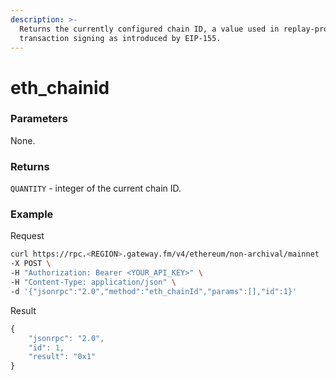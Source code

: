 ```yaml
---
description: >-
  Returns the currently configured chain ID, a value used in replay-protected
  transaction signing as introduced by EIP-155.
---
```


# eth_chainid

### **Parameters**

None.

### **Returns**

`QUANTITY` - integer of the current chain ID.

### **Example**

Request

```bash
curl https://rpc.<REGION>.gateway.fm/v4/ethereum/non-archival/mainnet  \
-X POST \
-H "Authorization: Bearer <YOUR_API_KEY>" \
-H "Content-Type: application/json" \
-d '{"jsonrpc":"2.0","method":"eth_chainId","params":[],"id":1}'
```

Result

```javascript
{
    "jsonrpc": "2.0",
    "id": 1,
    "result": "0x1"
}
```
